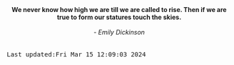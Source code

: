 
<div align="center"><b><span>We never know how high we are till we are called to rise. Then if we are true to form our statures touch the skies.</span></b><br><br><i> - Emily Dickinson</i></div>
<br><br><kbd>Last updated:Fri Mar 15 12:09:03 2024</kbd>